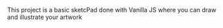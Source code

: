 This project is a basic sketcPad done with Vanilla JS where you can draw and illustrate your artwork
